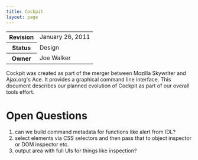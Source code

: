 ```yaml
---
title: Cockpit
layout: page
---
```


<table class="metadata">
    <tr><th>Revision</th><td>January 26, 2011</td></tr>
    <tr><th>Status</th><td>Design</td></tr>
    <tr><th>Owner</th><td>Joe Walker</td></tr>
</table>

Cockpit was created as part of the merger between Mozilla Skywriter and 
Ajax.org's Ace. It provides a graphical command line interface. This
document describes our planned evolution of Cockpit as part of our
overall tools effort.

# Open Questions #

1. can we build command metadata for functions like alert from IDL?
2. select elements via CSS selectors and then pass that to object inspector or DOM inspector etc.
3. output area with full UIs for things like inspection?
